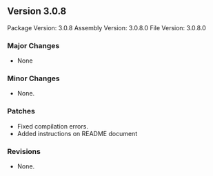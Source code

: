 Version 3.0.8
-----------------------
Package Version: 3.0.8
Assembly Version: 3.0.8.0
File Version: 3.0.8.0

### Major Changes
- None

### Minor Changes
- None.

### Patches
- Fixed compilation errors.
- Added instructions on README document

### Revisions
- None.
